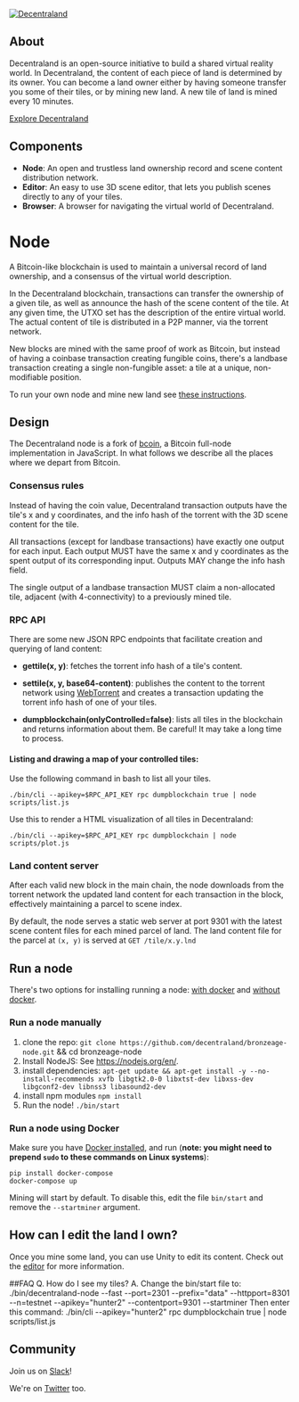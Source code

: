 [![Decentraland][logo]](https://decentraland.org/)

## About

Decentraland is an open-source initiative to build a shared virtual reality
world. In Decentraland, the content of each piece of land is determined by its
owner. You can become a land owner either by having someone transfer you some
of their tiles, or by mining new land. A new tile of land is mined every 10
minutes.

[Explore Decentraland](https://decentraland.org/app/)

## Components

* **Node**: An open and trustless land ownership record and scene content distribution network.
* **Editor**: An easy to use 3D scene editor, that lets you publish scenes directly to any of your tiles.
* **Browser**: A browser for navigating the virtual world of Decentraland.

# Node

A Bitcoin-like blockchain is used to maintain a universal record of land
ownership, and a consensus of the virtual world description.

In the Decentraland blockchain, transactions can transfer the ownership of a
given tile, as well as announce the hash of the scene content of the
tile. At any given time, the UTXO set has the description of the entire
virtual world. The actual content of tile is distributed in a P2P
manner, via the torrent network.

New blocks are mined with the same proof of work as Bitcoin, but instead of
having a coinbase transaction creating fungible coins, there's a landbase
transaction creating a single non-fungible asset: a tile at a unique,
non-modifiable position.

To run your own node and mine new land see [these instructions](#run-a-node).

## Design

The Decentraland node is a fork of [bcoin](https://github.com/bcoin-org/bcoin),
a Bitcoin full-node implementation in JavaScript. In what follows we describe
all the places where we depart from Bitcoin.

### Consensus rules

Instead of having the coin value, Decentraland transaction outputs have the
tile's x and y coordinates, and the info hash of the torrent with the 3D
scene content for the tile.

All transactions (except for landbase transactions) have exactly one output for
each input. Each output MUST have the same x and y coordinates as the spent
output of its corresponding input. Outputs MAY change the info hash field.

The single output of a landbase transaction MUST claim a non-allocated tile,
adjacent (with 4-connectivity) to a previously mined tile.

### RPC API

There are some new JSON RPC endpoints that facilitate creation and querying of land
content:

* **gettile(x, y)**: fetches the torrent info hash of a tile's content.

* **settile(x, y, base64-content)**: publishes the content to the torrent
network using [WebTorrent](https://github.com/feross/webtorrent) and creates a
transaction updating the torrent info hash of one of your tiles.

* **dumpblockchain(onlyControlled=false)**: lists all tiles in the blockchain and
returns information about them. Be careful! It may take a long time to process.

#### Listing and drawing a map of your controlled tiles:

Use the following command in bash to list all your tiles.

    ./bin/cli --apikey=$RPC_API_KEY rpc dumpblockchain true | node scripts/list.js

Use this to render a HTML visualization of all tiles in Decentraland:

    ./bin/cli --apikey=$RPC_API_KEY rpc dumpblockchain | node scripts/plot.js

### Land content server

After each valid new block in the main chain, the node downloads from the
torrent network the updated land content for each transaction in the block,
effectively maintaining a parcel to scene index.

By default, the node serves a static web server at port 9301 with the latest
scene content files for each mined parcel of land. The land content file for
the parcel at `(x, y)` is served at `GET /tile/x.y.lnd`

## Run a node
There's two options for installing running a node: [with docker](#run-a-node-using-docker) and [without docker](#run-a-node-manually).
### Run a node manually
1. clone the repo:
`git clone https://github.com/decentraland/bronzeage-node.git` && cd bronzeage-node
2. Install NodeJS:
See https://nodejs.org/en/.
3. install dependencies:
`apt-get update && apt-get install -y --no-install-recommends xvfb libgtk2.0-0 libxtst-dev libxss-dev libgconf2-dev libnss3 libasound2-dev`
4. install npm modules
`npm install`
5. Run the node!
`./bin/start`

### Run a node using Docker
Make sure you have [Docker
installed](https://docs.docker.com/engine/installation/), and run (**note: 
you might need to prepend `sudo` to these commands on Linux systems**):

```
pip install docker-compose
docker-compose up
```

Mining will start by default. To disable this, edit the file `bin/start` and
remove the `--startminer` argument.

## How can I edit the land I own?

Once you mine some land, you can use Unity to edit its content. Check out the
[editor](https://github.com/decentraland/bronzeage-editor) for more
information.

##FAQ
Q. How do I see my tiles?
A. Change the bin/start file to:
./bin/decentraland-node --fast --port=2301 --prefix="data" --httpport=8301 --n=testnet --apikey="hunter2" --contentport=9301 --startminer
Then enter this command:
./bin/cli --apikey="hunter2" rpc dumpblockchain true | node scripts/list.js

## Community

Join us on [Slack](https://rauchg-slackin-ueglzmcnsv.now.sh/)!

We're on [Twitter](https://twitter.com/decentraland) too.

[logo]: https://raw.githubusercontent.com/decentraland/web/gh-pages/img/banner.png
